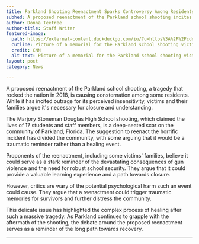```yaml
---
title: Parkland Shooting Reenactment Sparks Controversy Among Residents and Victims
subhed: A proposed reenactment of the Parkland school shooting incites backlash from some community members, while victims argue it's necessary for healing.
author: Donna Teetree
author-title: Staff Writer
featured-image: 
  path: https://external-content.duckduckgo.com/iu/?u=https%3A%2F%2Fcdn.cnn.com%2Fcnnnext%2Fdam%2Fassets%2F180216132706-floridavictims-12split-color-super-tease.jpg&f=1&nofb=1&ipt=adb14277af5718b92d3bcb308fd6f3f6dd255f3a0b353482dd0c98709283b91b&ipo=images
  cutline: Picture of a memorial for the Parkland school shooting victims.
  credit: CNN
  alt-text: Picture of a memorial for the Parkland school shooting victims.
layout: post
category: News

---
```


A proposed reenactment of the Parkland school shooting, a tragedy that rocked the nation in 2018, is causing consternation among some residents. While it has incited outrage for its perceived insensitivity, victims and their families argue it's necessary for closure and understanding.

The Marjory Stoneman Douglas High School shooting, which claimed the lives of 17 students and staff members, is a deep-seated scar on the community of Parkland, Florida. The suggestion to reenact the horrific incident has divided the community, with some arguing that it would be a traumatic reminder rather than a healing event.

Proponents of the reenactment, including some victims' families, believe it could serve as a stark reminder of the devastating consequences of gun violence and the need for robust school security. They argue that it could provide a valuable learning experience and a path towards closure.

However, critics are wary of the potential psychological harm such an event could cause. They argue that a reenactment could trigger traumatic memories for survivors and further distress the community.

This delicate issue has highlighted the complex process of healing after such a massive tragedy. As Parkland continues to grapple with the aftermath of the shooting, the debate around the proposed reenactment serves as a reminder of the long path towards recovery.

---